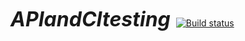 <font size = 6>***APIandCItesting*** </font> [![Build status](https://ci.appveyor.com/api/projects/status/d5ei6dd0u3rsgq5f/branch/main?svg=true)](https://ci.appveyor.com/project/VK86RUS/apiandcitesting/branch/main)
